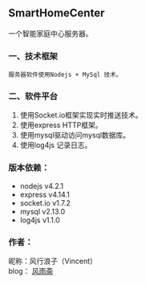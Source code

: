 ## SmartHomeCenter
一个智能家庭中心服务器。

### 一、技术框架
    服务器软件使用Nodejs + MySql 技术。
### 二、软件平台
1. 使用Socket.io框架实现实时推送技术。
2. 使用express HTTP框架。
3. 使用mysql驱动访问mysql数据库。
4. 使用log4js 记录日志。

### 版本依赖：   
* nodejs v4.2.1  
* express v4.14.1  
* socket.io v1.7.2  
* mysql v2.13.0  
* log4js v1.1.0

### 作者：
昵称：风行浪子（Vincent）  
blog： [风雨斋](https://bloc.ehangsoft.cn)
